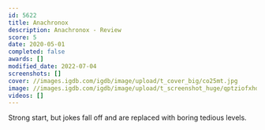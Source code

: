 ```yaml
---
id: 5622
title: Anachronox
description: Anachronox - Review
score: 5
date: 2020-05-01
completed: false
awards: []
modified_date: 2022-07-04
screenshots: []
cover: //images.igdb.com/igdb/image/upload/t_cover_big/co25mt.jpg
image: //images.igdb.com/igdb/image/upload/t_screenshot_huge/qptziofxhdase9ctdnjr.jpg
videos: []
---
```

Strong start, but jokes fall off and are replaced with boring tedious levels.